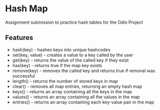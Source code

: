 # Hash Map
Assignment submission to practice hash tables for the Odin Project

## Features
* hash(key) - hashes keys into unique hashcodes
* set(key, value) - creates a value to a key called by the user
* get(key) - returns the value of the called key if they exist
* has(key) - returns true if the map key exists
* remove(key) - removes the called key and returns true if removal was successful
* length() - returns the number of stored keys in map 
* clear() - removes all map entries, returning an empty hash map
* keys() - returns an array containing all the keys in the map
* values() - returns an array containing all the values in the map
* entries() - returns an array containing each key-value pair in the map

